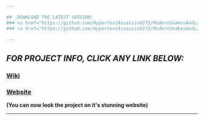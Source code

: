 ```yaml
---

## _DOWNLOAD THE LATEST VERSION:_
### <a href="https://github.com/HypertextAssassin0273/ModernSnakesAndLadders-PF_PROJECT/archive/v1.0.zip">PROJECT FILES</a>
### <a href="https://github.com/HypertextAssassin0273/ModernSnakesAndLadders-PF_PROJECT_FILES_AND_WEBSITE/archive/web1.0.zip">WEBSITE TEMPLATE</a>

---
```

## _FOR PROJECT INFO, CLICK ANY LINK BELOW:_
### <a href="https://github.com/HypertextAssassin0273/ModernSnakesAndLadders-PF_PROJECT/wiki">Wiki</a>
### <a href="https://hypertextassassin0273.github.io/ModernSnakesAndLadders-PF_PROJECT_FILES_AND_WEBSITE/">Website</a>
**(You can now look the project on it's stunning website)**

---
